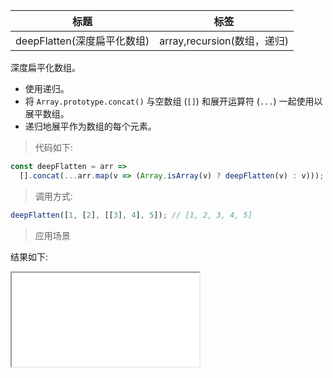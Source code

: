 | 标题                        | 标签                        |
| --------------------------- | --------------------------- |
| deepFlatten(深度扁平化数组) | array,recursion(数组，递归) |

深度扁平化数组。

- 使用递归。
- 将 `Array.prototype.concat()` 与空数组 (`[]`) 和展开运算符 (`...`) 一起使用以展平数组。
- 递归地展平作为数组的每个元素。

> 代码如下:

```js
const deepFlatten = arr =>
  [].concat(...arr.map(v => (Array.isArray(v) ? deepFlatten(v) : v)));
```

> 调用方式:

```js
deepFlatten([1, [2], [[3], 4], 5]); // [1, 2, 3, 4, 5]
```

> 应用场景

<div class="code-editor" data-url="codes/javascript/html/deepFlatten.html" data-language="html"></div>

结果如下:

<iframe src="codes/javascript/html/deepFlatten.html"></iframe>
